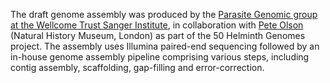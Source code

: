 [//]: # (Created by ./bin/manage_files.pl from ./species/Protopolystoma_xenopodis/PRJEB1201/Protopolystoma_xenopodis_PRJEB1201.assembly.html on Thu Jun 11 13:45:30 2020)
The draft genome assembly was produced by the [Parasite Genomic group at the Wellcome Trust Sanger Institute](http://www.sanger.ac.uk/research/projects/parasitegenomics/), in collaboration with [Pete Olson](http://www.olsonlab.com/) (Natural History Museum, London) as part of the 50 Helminth Genomes project. The assembly uses Illumina paired-end sequencing followed by an in-house genome assembly pipeline comprising various steps, including contig assembly, scaffolding, gap-filling and error-correction.
